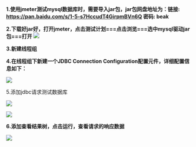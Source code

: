 **1.使用jmeter测试mysql数据库时，需要导入jar包，jar包网盘地址为：链接: https://pan.baidu.com/s/1-5-s7HccudT4GirpmBVn6Q 密码: beak**

**2.下载好jar好，打开jmeter，点击测试计划===点击浏览===选中mysql驱动jar包===打开**
![](https://i.imgur.com/3mh7zEz.png)

**3.新建线程组**

**4.在线程组下新建一个JDBC Connection Configuration配置元件，详细配置信息如下：**

![](https://i.imgur.com/7FpCWGI.png)

5.添加jdbc请求测试数据库

![](https://i.imgur.com/b762kPh.png)

![](https://i.imgur.com/Z5gJH37.png)

**6.添加查看结果树，点击运行，查看请求的响应数据**


![](https://i.imgur.com/By3aVKM.png)
 
